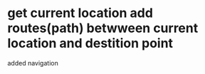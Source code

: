 # get current location add routes(path) betwween current location  and destition point
added navigation 
